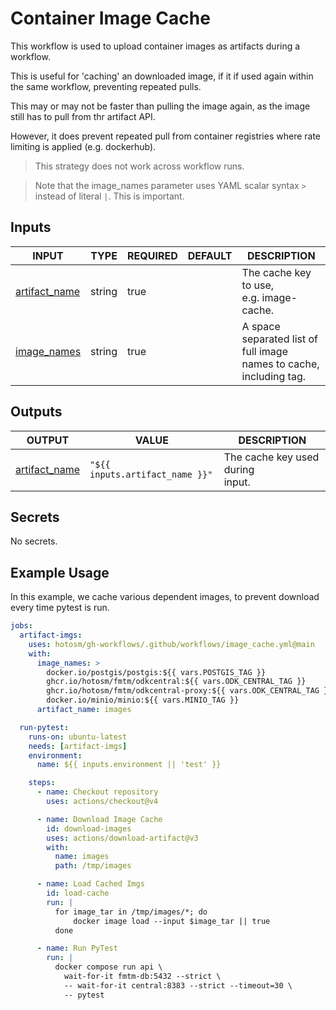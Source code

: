 # Container Image Cache

This workflow is used to upload container images
as artifacts during a workflow.

This is useful for 'caching' an downloaded image, if it
if used again within the same workflow, preventing repeated
pulls.

This may or may not be faster than pulling the image again,
as the image still has to pull from thr artifact API.

However, it does prevent repeated pull from container
registries where rate limiting is applied (e.g. dockerhub).

> This strategy does not work across workflow runs.

> Note that the image_names parameter uses YAML scalar
> syntax `>` instead of literal `|`. This is important.

## Inputs

<!-- AUTO-DOC-INPUT:START - Do not remove or modify this section -->

| INPUT                                                                   | TYPE   | REQUIRED | DEFAULT | DESCRIPTION                                                                 |
| ----------------------------------------------------------------------- | ------ | -------- | ------- | --------------------------------------------------------------------------- |
| <a name="input_artifact_name"></a>[artifact_name](#input_artifact_name) | string | true     |         | The cache key to use, <br>e.g. image-cache.                                 |
| <a name="input_image_names"></a>[image_names](#input_image_names)       | string | true     |         | A space separated list of <br>full image names to cache, <br>including tag. |

<!-- AUTO-DOC-INPUT:END -->

## Outputs

<!-- AUTO-DOC-OUTPUT:START - Do not remove or modify this section -->

| OUTPUT                                                                    | VALUE                           | DESCRIPTION                          |
| ------------------------------------------------------------------------- | ------------------------------- | ------------------------------------ |
| <a name="output_artifact_name"></a>[artifact_name](#output_artifact_name) | `"${{ inputs.artifact_name }}"` | The cache key used during <br>input. |

<!-- AUTO-DOC-OUTPUT:END -->

## Secrets

<!-- AUTO-DOC-SECRETS:START - Do not remove or modify this section -->

No secrets.

<!-- AUTO-DOC-SECRETS:END -->

## Example Usage

In this example, we cache various dependent images, to
prevent download every time pytest is run.

```yaml
jobs:
  artifact-imgs:
    uses: hotosm/gh-workflows/.github/workflows/image_cache.yml@main
    with:
      image_names: >
        docker.io/postgis/postgis:${{ vars.POSTGIS_TAG }}
        ghcr.io/hotosm/fmtm/odkcentral:${{ vars.ODK_CENTRAL_TAG }}
        ghcr.io/hotosm/fmtm/odkcentral-proxy:${{ vars.ODK_CENTRAL_TAG }}
        docker.io/minio/minio:${{ vars.MINIO_TAG }}
      artifact_name: images

  run-pytest:
    runs-on: ubuntu-latest
    needs: [artifact-imgs]
    environment:
      name: ${{ inputs.environment || 'test' }}

    steps:
      - name: Checkout repository
        uses: actions/checkout@v4

      - name: Download Image Cache
        id: download-images
        uses: actions/download-artifact@v3
        with:
          name: images
          path: /tmp/images

      - name: Load Cached Imgs
        id: load-cache
        run: |
          for image_tar in /tmp/images/*; do
              docker image load --input $image_tar || true
          done

      - name: Run PyTest
        run: |
          docker compose run api \
            wait-for-it fmtm-db:5432 --strict \
            -- wait-for-it central:8383 --strict --timeout=30 \
            -- pytest
```
